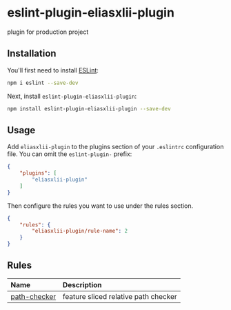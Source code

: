 # eslint-plugin-eliasxlii-plugin

plugin for production project

## Installation

You'll first need to install [ESLint](https://eslint.org/):

```sh
npm i eslint --save-dev
```

Next, install `eslint-plugin-eliasxlii-plugin`:

```sh
npm install eslint-plugin-eliasxlii-plugin --save-dev
```

## Usage

Add `eliasxlii-plugin` to the plugins section of your `.eslintrc` configuration file. You can omit the `eslint-plugin-` prefix:

```json
{
    "plugins": [
        "eliasxlii-plugin"
    ]
}
```


Then configure the rules you want to use under the rules section.

```json
{
    "rules": {
        "eliasxlii-plugin/rule-name": 2
    }
}
```

## Rules
<!-- begin auto-generated rules list -->

| Name                                       | Description                          |
| :----------------------------------------- | :----------------------------------- |
| [path-checker](docs/rules/path-checker.md) | feature sliced relative path checker |

<!-- end auto-generated rules list -->



